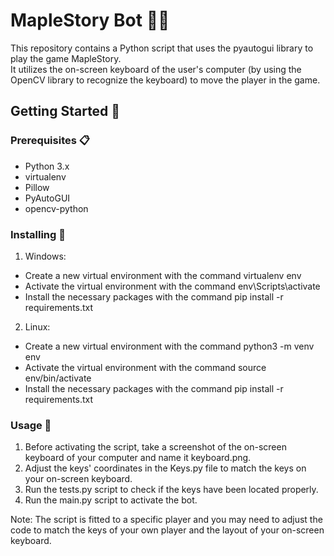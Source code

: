 # MapleStory Bot 🐱‍💻

This repository contains a Python script that uses the pyautogui library to play the game MapleStory.  
It utilizes the on-screen keyboard of the user's computer (by using the OpenCV library to recognize the keyboard) to move the player in the game.  

## Getting Started 🚀
### Prerequisites 📋
* Python 3.x
* virtualenv
* Pillow
* PyAutoGUI
* opencv-python

### Installing 🔧
1. Windows:
* Create a new virtual environment with the command virtualenv env
* Activate the virtual environment with the command env\Scripts\activate
* Install the necessary packages with the command pip install -r requirements.txt

2. Linux:
* Create a new virtual environment with the command python3 -m venv env
* Activate the virtual environment with the command source env/bin/activate
* Install the necessary packages with the command pip install -r requirements.txt

### Usage 🔨
1. Before activating the script, take a screenshot of the on-screen keyboard of your computer and name it keyboard.png.
2. Adjust the keys' coordinates in the Keys.py file to match the keys on your on-screen keyboard.
3. Run the tests.py script to check if the keys have been located properly.
4. Run the main.py script to activate the bot.

Note: The script is fitted to a specific player and you may need to adjust the code to match the keys of your own player and the layout of your on-screen keyboard.
